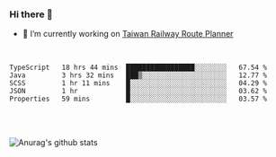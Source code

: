 ### Hi there 👋

- 🔭 I’m currently working on [Taiwan Railway Route Planner](https://github.com/Taiwan-Railway-Route-Planner)

<br/>

<!--START_SECTION:waka-->
```text
TypeScript   18 hrs 44 mins  █████████████████░░░░░░░░   67.54 % 
Java         3 hrs 32 mins   ███▒░░░░░░░░░░░░░░░░░░░░░   12.77 % 
SCSS         1 hr 11 mins    █░░░░░░░░░░░░░░░░░░░░░░░░   04.29 % 
JSON         1 hr            █░░░░░░░░░░░░░░░░░░░░░░░░   03.62 % 
Properties   59 mins         █░░░░░░░░░░░░░░░░░░░░░░░░   03.57 % 
```
<!--END_SECTION:waka-->

<br/>
<br/>

![Anurag's github stats](https://github-readme-stats.vercel.app/api?username=DepickereSven&show_icons=true&theme=tokyonight)



<!--
**DepickereSven/DepickereSven** is a ✨ _special_ ✨ repository because its `README.md` (this file) appears on your GitHub profile.

Here are some ideas to get you started:

- 🔭 I’m currently working on ...
- 🌱 I’m currently learning ...
- 👯 I’m looking to collaborate on ...
- 🤔 I’m looking for help with ...
- 💬 Ask me about ...
- 📫 How to reach me: ...
- 😄 Pronouns: ...
- ⚡ Fun fact: ...
-->
